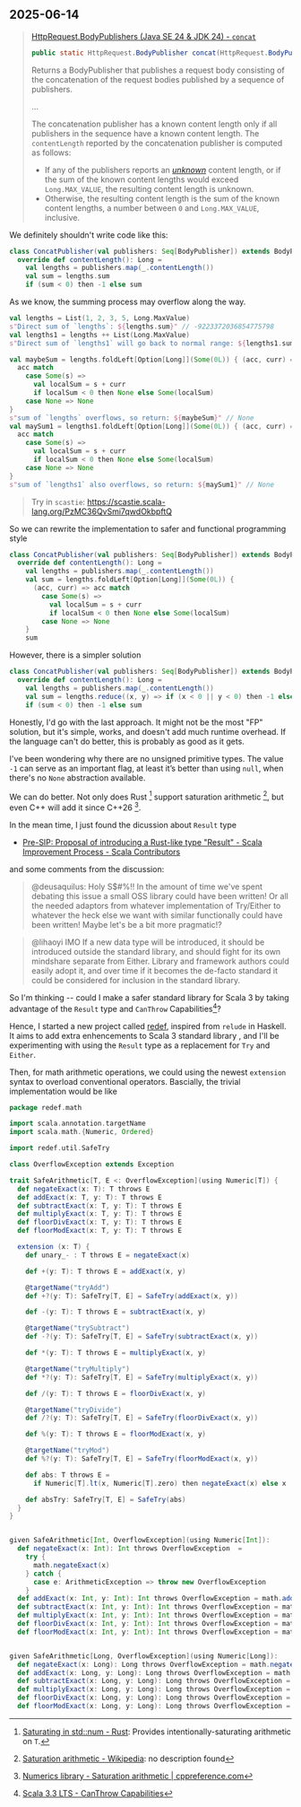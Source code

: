 ## 2025-06-14

> [HttpRequest.BodyPublishers (Java SE 24 & JDK 24) - `concat`](<https://docs.oracle.com/en/java/javase/24/docs/api/java.net.http/java/net/http/HttpRequest.BodyPublishers.html#concat(java.net.http.HttpRequest.BodyPublisher...)>)
>
> ```java
> public static HttpRequest.BodyPublisher concat(HttpRequest.BodyPublisher... publishers)
> ```
>
> Returns a BodyPublisher that publishes a request body consisting of the concatenation of the request bodies published by a sequence of publishers.
>
> ...
>
> The concatenation publisher has a known content length only if all publishers in the sequence have a known content length. The `contentLength` reported by the concatenation publisher is computed as follows:
>
> - If any of the publishers reports an [_unknown_](<https://docs.oracle.com/en/java/javase/24/docs/api/java.net.http/java/net/http/HttpRequest.BodyPublisher.html#contentLength()>) content length, or if the sum of the known content lengths would exceed `Long.MAX_VALUE`, the resulting content length is unknown.
> - Otherwise, the resulting content length is the sum of the known content lengths, a number between `0` and `Long.MAX_VALUE`, inclusive.

We definitely shouldn't write code like this:

```scala
class ConcatPublisher(val publishers: Seq[BodyPublisher]) extends BodyPublisher:
  override def contentLength(): Long =
    val lengths = publishers.map(_.contentLength())
    val sum = lengths.sum
    if (sum < 0) then -1 else sum
```

As we know, the summing process may overflow along the way.

```scala
val lengths = List(1, 2, 3, 5, Long.MaxValue)
s"Direct sum of `lengths`: ${lengths.sum}" // -9223372036854775798
val lengths1 = lengths ++ List(Long.MaxValue)
s"Direct sum of `lengths1` will go back to normal range: ${lengths1.sum}" // 9

val maybeSum = lengths.foldLeft[Option[Long]](Some(0L)) { (acc, curr) =>
  acc match
    case Some(s) =>
      val localSum = s + curr
      if localSum < 0 then None else Some(localSum)
    case None => None
}
s"sum of `lengths` overflows, so return: ${maybeSum}" // None
val maySum1 = lengths1.foldLeft[Option[Long]](Some(0L)) { (acc, curr) =>
  acc match
    case Some(s) =>
      val localSum = s + curr
      if localSum < 0 then None else Some(localSum)
    case None => None
}
s"sum of `lengths1` also overflows, so return: ${maySum1}" // None
```

> Try in `scastie`: https://scastie.scala-lang.org/PzMC36QvSmi7qwdOkbpftQ

So we can rewrite the implementation to safer and functional programming style

```scala
class ConcatPublisher(val publishers: Seq[BodyPublisher]) extends BodyPublisher:
  override def contentLength(): Long =
    val lengths = publishers.map(_.contentLength())
    val sum = lengths.foldLeft[Option[Long]](Some(0L)) {
      (acc, curr) => acc match
        case Some(s) =>
          val localSum = s + curr
          if localSum < 0 then None else Some(localSum)
        case None => None
    }
    sum
```

However, there is a simpler solution

```scala
class ConcatPublisher(val publishers: Seq[BodyPublisher]) extends BodyPublisher:
  override def contentLength(): Long =
    val lengths = publishers.map(_.contentLength())
    val sum = lengths.reduce((x, y) => if (x < 0 || y < 0) then -1 else x + y)
    if (sum < 0) then -1 else sum
```

Honestly, I'd go with the last approach. It might not be the most "FP" solution, but it's simple, works, and doesn't add much runtime overhead. If the language can't do better, this is probably as good as it gets.

I've been wondering why there are no unsigned primitive types. The value `-1` can serve as an important flag, at least it’s better than using `null`, when there's no `None` abstraction available.

We can do better. Not only does Rust [^rust-sat] support saturation arithmetic [^sat-arith], but even C++ will add it since C++26 [^sat-cpp26].

In the mean time, I just found the dicussion about `Result` type

- [Pre-SIP: Proposal of introducing a Rust-like type "Result" - Scala Improvement Process - Scala Contributors](https://contributors.scala-lang.org/t/pre-sip-proposal-of-introducing-a-rust-like-type-result/3497)

and some comments from the discussion:

> @deusaquilus: Holy S$#%!! In the amount of time we've spent debating this issue a small OSS library could have been written! Or all the needed adaptors from whatever implementation of Try/Either to whatever the heck else we want with similar functionally could have been written! Maybe let's be a bit more pragmatic!?

> @lihaoyi IMO If a new data type will be introduced, it should be introduced outside the standard library, and should fight for its own mindshare separate from Either. Library and framework authors could easily adopt it, and over time if it becomes the de-facto standard it could be considered for inclusion in the standard library.

So I'm thinking -- could I make a safer standard library for Scala 3 by taking advantage of the `Result` type and `CanThrow` Capabilities[^canThrow-cap]?

Hence, I started a new project called [redef](https://github.com/lqhuang/redef), inspired from `relude` in Haskell. It aims to add extra enhencements to Scala 3 standard library , and I'll be experimenting with using the `Result` type as a replacement for `Try` and `Either`.

Then, for math arithmetic operations, we could using the newest `extension` syntax to overload conventional operators. Bascially, the trivial implementation would be like

```scala
package redef.math

import scala.annotation.targetName
import scala.math.{Numeric, Ordered}

import redef.util.SafeTry

class OverflowException extends Exception

trait SafeArithmetic[T, E <: OverflowException](using Numeric[T]) {
  def negateExact(x: T): T throws E
  def addExact(x: T, y: T): T throws E
  def subtractExact(x: T, y: T): T throws E
  def multiplyExact(x: T, y: T): T throws E
  def floorDivExact(x: T, y: T): T throws E
  def floorModExact(x: T, y: T): T throws E

  extension (x: T) {
    def unary_- : T throws E = negateExact(x)

    def +(y: T): T throws E = addExact(x, y)

    @targetName("tryAdd")
    def +?(y: T): SafeTry[T, E] = SafeTry(addExact(x, y))

    def -(y: T): T throws E = subtractExact(x, y)

    @targetName("trySubtract")
    def -?(y: T): SafeTry[T, E] = SafeTry(subtractExact(x, y))

    def *(y: T): T throws E = multiplyExact(x, y)

    @targetName("tryMultiply")
    def *?(y: T): SafeTry[T, E] = SafeTry(multiplyExact(x, y))

    def /(y: T): T throws E = floorDivExact(x, y)

    @targetName("tryDivide")
    def /?(y: T): SafeTry[T, E] = SafeTry(floorDivExact(x, y))

    def %(y: T): T throws E = floorModExact(x, y)

    @targetName("tryMod")
    def %?(y: T): SafeTry[T, E] = SafeTry(floorModExact(x, y))

    def abs: T throws E =
      if Numeric[T].lt(x, Numeric[T].zero) then negateExact(x) else x

    def absTry: SafeTry[T, E] = SafeTry(abs)
  }
}


given SafeArithmetic[Int, OverflowException](using Numeric[Int]):
  def negateExact(x: Int): Int throws OverflowException  =
    try {
      math.negateExact(x)
    } catch {
      case e: ArithmeticException => throw new OverflowException
    }
  def addExact(x: Int, y: Int): Int throws OverflowException = math.addExact(x, y)
  def subtractExact(x: Int, y: Int): Int throws OverflowException = math.subtractExact(x, y)
  def multiplyExact(x: Int, y: Int): Int throws OverflowException = math.multiplyExact(x, y)
  def floorDivExact(x: Int, y: Int): Int throws OverflowException = math.floorDiv(x, y)
  def floorModExact(x: Int, y: Int): Int throws OverflowException = math.floorMod(x, y)


given SafeArithmetic[Long, OverflowException](using Numeric[Long]):
  def negateExact(x: Long): Long throws OverflowException = math.negateExact(x)
  def addExact(x: Long, y: Long): Long throws OverflowException = math.addExact(x, y)
  def subtractExact(x: Long, y: Long): Long throws OverflowException = math.subtractExact(x, y)
  def multiplyExact(x: Long, y: Long): Long throws OverflowException = math.multiplyExact(x, y)
  def floorDivExact(x: Long, y: Long): Long throws OverflowException = math.floorDiv(x, y)
  def floorModExact(x: Long, y: Long): Long throws OverflowException = math.floorMod(x, y)
```

[^canThrow-cap]: [Scala 3.3 LTS - CanThrow Capabilities](https://scala-lang.org/api/3.3_LTS/docs/docs/reference/experimental/canthrow.html)
[^rust-sat]: [Saturating in std::num - Rust](https://doc.rust-lang.org/std/num/struct.Saturating.html): Provides intentionally-saturating arithmetic on `T`.
[^sat-arith]: [Saturation arithmetic - Wikipedia](https://en.wikipedia.org/wiki/Saturation_arithmetic): no description found
[^sat-cpp26]: [Numerics library - Saturation arithmetic | cppreference.com](https://en.cppreference.com/w/cpp/numeric.html#Saturation_arithmetic)
